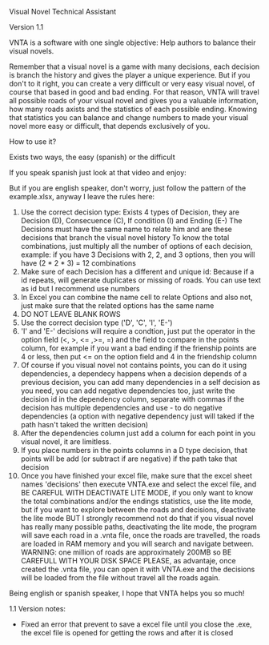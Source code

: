 Visual Novel Technical Assistant

Version 1.1

VNTA is a software with one single objective: Help authors to balance their visual novels.

Remember that a visual novel is a game with many decisions, each decision is branch the history and gives the player a unique experience.
But if you don't to it right, you can create a very difficult or very easy visual novel, of course that based in good and bad ending.
For that reason, VNTA will travel all possible roads of your visual novel and gives you a valuable information, how many roads axists and the statistics of each possible ending.
Knowing that statistics you can balance and change numbers to made your visual novel more easy or difficult, that depends exclusively of you.

How to use it?

Exists two ways, the easy (spanish) or the difficult

If you speak spanish just look at that video and enjoy: 

But if you are english speaker, don't worry, just follow the pattern of the example.xlsx, anyway I leave the rules here:

1. Use the correct decision type: Exists 4 types of Decision, they are Decision (D), Consecuence (C), If condition (I) and Ending (E-)
    The Decisions must have the same name to relate him and are these decisions that branch the visual novel history
    To know the total combinations, just multiply all the number of options of each decision, example: if you have 3 Decisions with 2, 2, and 3 options, then you will have (2 * 2 * 3) = 12 combinations
2. Make sure of each Decision has a different and unique id: Because if a id repeats, will generate duplicates or missing of roads. You can use text as id but I recommend use numbers
3. In Excel you can combine the name cell to relate Options and also not, just make sure that the related options has the same name
4. DO NOT LEAVE BLANK ROWS
5. Use the correct decision type ('D', 'C', 'I', 'E-')
6. 'I' and 'E-' decisions will require a condtion, just put the operator in the option field (<, >, <= ,>=, =) and the field to compare in the points column, for example if you want a bad ending if the frienship points are 4 or less, then put <= on the option field and 4 in the friendship column
7. Of course if you visual novel not contains points, you can do it using dependencies, a dependecy happens when a decision depends of a previous decision, you can add many dependencies in a self decision as you need, you can add negative dependencies too, just write the decision id in the dependency column, separate with commas if the decision has multiple dependencies and use - to do negative dependencies (a option with negative dependency just will taked if the path hasn't taked the written decision)
8. After the dependencies column just add a column for each point in you visual novel, it are limitless.
9. If you place numbers in the points columns in a D type decision, that points will be add (or subtract if are negative) if the path take that decision
10. Once you have finished your excel file, make sure that the excel sheet names 'decisions' then execute VNTA.exe and select the excel file, and BE CAREFUL WITH DEACTIVATE LITE MODE, if you only want to know the total combinations and/or the endings statistics, use the lite mode, but if you want to explore between the roads and decisions, deactivate the lite mode BUT I strongly recommend not do that if you visual novel has really many possible paths, deactivating the lite mode, the program will save each road in a .vnta file, once the roads are travelled, the roads are loaded in RAM memory and you will search and navigate between. WARNING: one million of roads are approximately 200MB so BE CAREFULL WITH YOUR DISK SPACE PLEASE, as advantaje, once created the .vnta file, you can open it with VNTA.exe and the decisions will be loaded from the file without travel all the roads again.

Being english or spanish speaker, I hope that VNTA helps you so much!

1.1 Version notes:
* Fixed an error that prevent to save a excel file until you close the .exe, the excel file is opened for getting the rows and after it is closed
